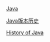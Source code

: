 [Java](https://zh.wikipedia.org/wiki/Java)

[Java版本历史](https://zh.wikipedia.org/wiki/Java%E7%89%88%E6%9C%AC%E6%AD%B7%E5%8F%B2)

[History of Java](https://en.wikipedia.org/wiki/History_of_Java)

